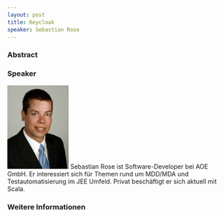```yaml
---
layout: post
title: Keycloak
speaker: Sebastian Rose
---
```


### Abstract

### Speaker

<img src="/images/speaker/sebastian_rose.jpg" class="speakerpic"/>
Sebastian Rose ist Software-Developer bei AOE GmbH. Er interessiert sich für Themen rund um MDD/MDA und Testautomatisierung im JEE Umfeld. Privat beschäftigt er sich aktuell mit Scala.

### Weitere Informationen


